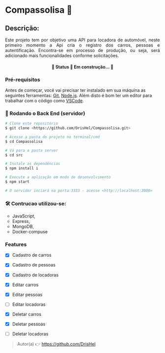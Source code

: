 # Compassolisa 🚀

## Descrição:
<p align="justify"> Este projeto tem por objetivo uma API para  locadora de automóvel, neste primeiro momento a Api cria o registro dos carros, pessoas e autentificação. Encontra-se em processo de produção, ou seja, será adicionado mais funcionalidades conforme solicitações.</p>

<h4 align="center"> 
	🚧  Status 🚀 Em construção...  🚧
</h4>

### Pré-requisitos

Antes de começar, você vai precisar ter instalado em sua máquina as seguintes ferramentas:
[Git](https://git-scm.com), [Node.js](https://nodejs.org/en/). 
Além disto é bom ter um editor para trabalhar com o código como [VSCode](https://code.visualstudio.com/).

### 🎲 Rodando o Back End (servidor)

```bash
# Clone este repositório
$ git clone <https://github.com/DrisHel/Compassolisa.git>

# Acesse a pasta do projeto no terminal/cmd
$ cd Compassolisa

# Vá para a pasta server
$ cd src

# Instale as dependências
$ npm install i

# Execute a aplicação em modo de desenvolvimento
$ npm start

# O servidor inciará na porta:3333 - acesse <http://localhost:3000>
```



### 🛠 Contrucao utilizou-se:

<ul style="list-style-type:circle">
  <li>JavaScript,</li>
  <li>Express,</li>
  <li>MongoDB,</li>
  <li>Docker-compuse</li>
  
</ul>


### Features

- [x] Cadastro de carros
- [x] Cadastro de pessoas
- [x] Cadastro de locadoras
- [x] Editar carros
- [x] Editar pessoas
- [ ] Editar locadoras
- [x] Deletar carros
- [x] Deletar pessoas
- [ ] Deletar locadoras


>Autor(a)
👉 <https://github.com/DrisHel>

